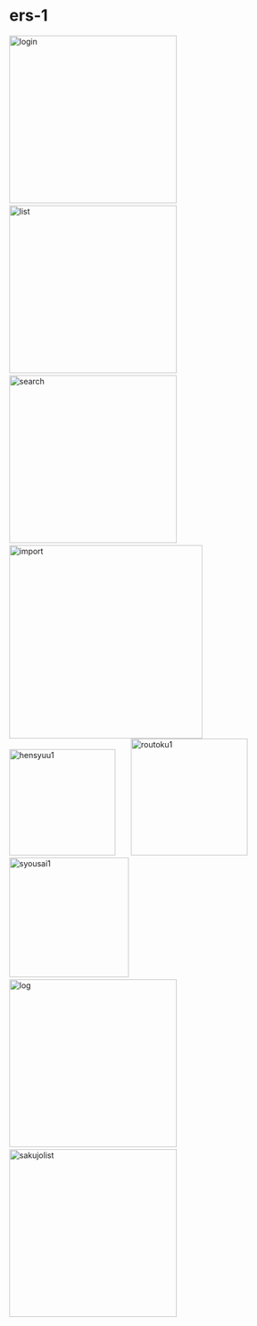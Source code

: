# ers-1





<img width="300" alt="login" src="https://user-images.githubusercontent.com/98932123/183318262-49579473-f1ca-4abe-a445-ff31b03a9d6c.png">　 <img width="300" alt="list" src="https://user-images.githubusercontent.com/98932123/183318328-e1f0a4d3-0e01-4983-b20e-5a07e7aaa54d.png">　 <img width="300" alt="search" src="https://user-images.githubusercontent.com/98932123/183318356-ac35c8f9-d944-4a24-92c5-c3f4304f9055.png"> 　<img width="346" alt="import" src="https://user-images.githubusercontent.com/98932123/183318433-d19fd0b5-14d8-4246-aabf-8bdad6cc20f1.png"> 
<img width="190" alt="hensyuu1" src="https://user-images.githubusercontent.com/98932123/183318429-b9505101-580e-44a9-b6ab-4fb4ac213f21.png">　　<img width="209" alt="routoku1" src="https://user-images.githubusercontent.com/98932123/183318417-aab58c01-e77c-4f30-82b9-348a25a947a3.png">　　<img width="214" alt="syousai1" src="https://user-images.githubusercontent.com/98932123/183318968-b8ad83aa-ebe1-4b38-8715-34b49d51e8e8.png">　　<img width="300" alt="log" src="https://user-images.githubusercontent.com/98932123/183318715-64243246-a145-4ace-9f93-e69b841cf152.png">　　<img width="300" alt="sakujolist" src="https://user-images.githubusercontent.com/98932123/183318721-3145a4e4-df5e-47fa-a44f-1b94e081bb6a.png">





